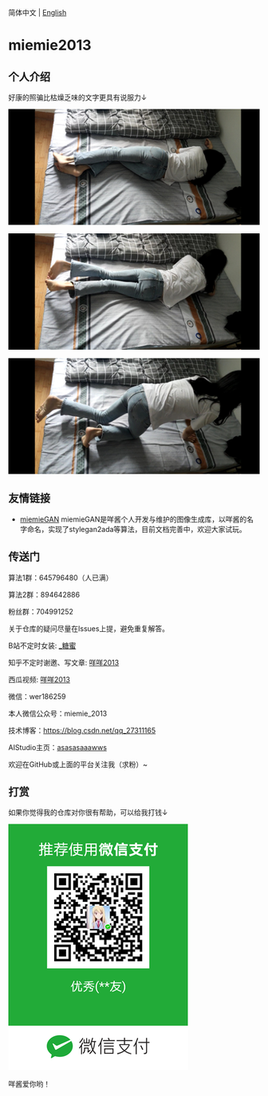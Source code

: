 简体中文 | [English](README_en.md)

# miemie2013

## 个人介绍

好康的照骗比枯燥乏味的文字更具有说服力↓

![Example 0](nvzhuang/Screenshot_2022-05-28-16-51-05-904_com.miui.video.jpg)

![Example 0](nvzhuang/Screenshot_2022-05-28-16-51-32-398_com.miui.video.jpg)

![Example 0](nvzhuang/Screenshot_2022-05-28-16-52-30-992_com.miui.video.jpg)


## 友情链接

- [miemieGAN](https://github.com/miemie2013/miemieGAN) miemieGAN是咩酱个人开发与维护的图像生成库，以咩酱的名字命名，实现了stylegan2ada等算法，目前文档完善中，欢迎大家试玩。


## 传送门

算法1群：645796480（人已满） 

算法2群：894642886 

粉丝群：704991252

关于仓库的疑问尽量在Issues上提，避免重复解答。

B站不定时女装: [_糖蜜](https://space.bilibili.com/646843384)

知乎不定时谢邀、写文章: [咩咩2013](https://www.zhihu.com/people/mie-mie-2013)

西瓜视频: [咩咩2013](https://www.ixigua.com/home/2088721227199148/?list_entrance=search)

微信：wer186259

本人微信公众号：miemie_2013

技术博客：https://blog.csdn.net/qq_27311165

AIStudio主页：[asasasaaawws](https://aistudio.baidu.com/aistudio/personalcenter/thirdview/165135)

欢迎在GitHub或上面的平台关注我（求粉）~


## 打赏

如果你觉得我的仓库对你很有帮助，可以给我打钱↓

![Example 0](weixin/sk.png)

咩酱爱你哟！


